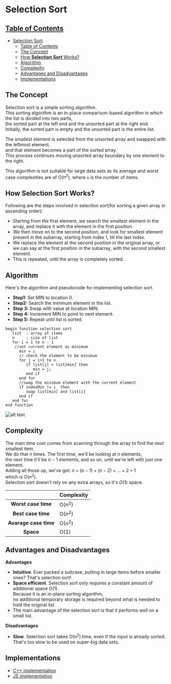 # Selection Sort

## [Table of Contents](#table-of-contents)

- [Selection Sort](#selection-sort)
  - [Table of Contents](#table-of-contents)
  - [The Concept](#the-concept)
  - [How **Selection Sort** Works?](#how-selection-sort-works)
  - [Algorithm](#algorithm)
  - [Complexity](#complexity)
  - [Advantages and Disadvantages](#advantages-and-disadvantages)
  - [Implementations](#implementations)

## The Concept

Selection sort is a simple sorting algorithm.  
This sorting algorithm is an in-place comparison-based algorithm in which the list is divided into two parts,  
the sorted part at the left end and the unsorted part at the right end.  
Initially, the sorted part is empty and the unsorted part is the entire list.

The smallest element is selected from the unsorted array and swapped with the leftmost element,  
and that element becomes a part of the sorted array.  
This process continues moving unsorted array boundary by one element to the right.

This algorithm is not suitable for large data sets as its average and worst case complexities are of Ο($n^{2}$), where `n` is the number of items.

## How **Selection Sort** Works?

Following are the steps involved in selection sort(for sorting a given array in ascending order):

- Starting from the first element, we search the smallest element in the array, and replace it with the element in the first position.
- We then move on to the second position, and look for smallest element present in the subarray, starting from index 1, till the last index.
- We replace the element at the second position in the original array, or we can say at the first position in the subarray, with the second smallest element.
- This is repeated, until the array is completely sorted.

## Algorithm

Here's the algorithm and pseudocode for implementing selection sort.

- **Step1:** Set MIN to location 0.
- **Step2:** Search the minimum element in the list.
- **Step 3:** Swap with value at location MIN.
- **Step 4:** Increment MIN to point to next element.
- **Step 5:** Repeat until list is sorted.

```
begin function selection sort
   list  : array of items
   n     : size of list
   for i = 1 to n - 1
    //set current element as minimum
      min = i
      // check the element to be minimum
      for j = i+1 to n
         if list[j] < list[min] then
            min = j;
         end if
      end for
      //swap the minimum element with the current element
      if indexMin != i  then
         swap list[min] and list[i]
      end if
   end for
end function
```

![alt text](https://he-s3.s3.amazonaws.com/media/uploads/2888f5b.png)

## Complexity

The main time cost comes from scanning through the array to find the next smallest item.  
We do that $n$ times. The first time, we'll be looking at $n$ elements,  
the next time it'll be $n - 1$ elements, and so on, until we're left with just one element.  
Adding all those up, we've got: $n+(n−1)+(n−2)+…+2+1$  
which is $O(n^2)$.  
Selection sort doesn't rely on any extra arrays, so it's $O(1)$ space.

|                       | **Complexity** |
| :-------------------: | -------------- |
|  **Worst case time**  | O($n^2$)       |
|  **Best case time**   | O($n^2$)       |
| **Avarage case time** | O($n^2$)       |
|       **Space**       | O(1)           |

## Advantages and Disadvantages

**Advantages**

- **Intuitive**: Ever packed a suitcase, putting in large items before smaller ones? That's selection sort!
- **Space efficient**. Selection sort only requires a constant amount of additional space O(1).  
  Because it is an in-place sorting algorithm,  
  no additional temporary storage is required beyond what is needed to hold the original list.
- The main advantage of the selection sort is that it performs well on a small list.

**Disadvantages**

- **Slow**. Selection sort takes O($n^2$) time, even if the input is already sorted.  
  That's too slow to be used on super-big data sets.

## Implementations

- [C++ implementation](implementation/selection_sort.cpp)
- [JS implementation](implementation/selection_sort.js)
